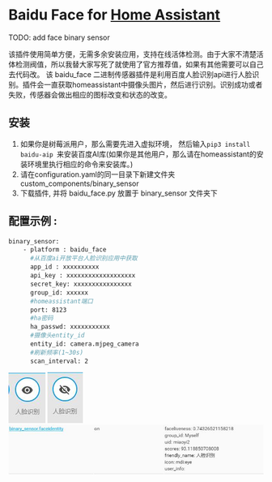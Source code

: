 # Baidu Face for [Home Assistant](https://home-assistant.io)
TODO: add face binary sensor 



该插件使用简单方便，无需多余安装应用，支持在线活体检测。由于大家不清楚活体检测阀值，所以我替大家写死了就使用了官方推荐值，如果有其他需要可以自己去代码改。
该 baidu_face 二进制传感器插件是利用百度人脸识别api进行人脸识别。插件会一直获取homeassistant中摄像头图片，然后进行识别。识别成功或者失败，传感器会做出相应的图标改变和状态的改变。
    
## 安装
1) 如果你是树莓派用户，那么需要先进入虚拟环境， 然后输入```pip3 install baidu-aip ```来安装百度AI库(如果你是其他用户，那么请在homeassistant的安装环境里执行相应的命令来安装库。)
2) 请在configuration.yaml的同一目录下新建文件夹 custom_components/binary_sensor                              
3) 下载插件, 并将 baidu_face.py 放置于 binary_sensor 文件夹下

## 配置示例 :
```bash
binary_sensor:
    - platform : baidu_face
      #从百度ai开放平台人脸识别应用中获取
      app_id : xxxxxxxxxx
      api_key : xxxxxxxxxxxxxxxxxxx
      secret_key: xxxxxxxxxxxxxxxx
      group_id: xxxxxx
      #homeassistant端口
      port: 8123
      #ha密码
      ha_passwd: xxxxxxxxxxx
      #摄像头entity_id
      entity_id: camera.mjpeg_camera
      #刷新频率(1~30s)
      scan_interval: 2
```

![识别成功](https://github.com/893399065/ha-baiduface/blob/master/QQ%E6%88%AA%E5%9B%BE20180304105608.jpg)
![识别失败](https://github.com/893399065/ha-baiduface/blob/master/QQ%E6%88%AA%E5%9B%BE20180304105547.jpg)
![其他信息](https://github.com/893399065/ha-baiduface/blob/master/QQ%E6%88%AA%E5%9B%BE20180304144107.jpg)
